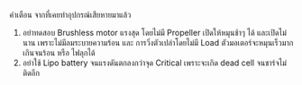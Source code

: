 คำเตือน จากที่เคยทำอุปกรณ์เสียหายมาแล้ว
1. อย่าทดสอบ Brushless motor แรงสุด โดยไม่มี Propeller เปิดให้หมุนช้าๆ ได้ และเปิดไม่นาน เพราะไม่มีลมระบายความร้อน และ การวิ่งตัวเปล่าโดยไม่มี Load ตัวมอเตอร์จะหมุนเร็วมากเกินจนร้อน หรือ ไฟลุกได้
2. อย่าใช้ Lipo battery จนแรงดันตกลงกว่าจุด Critical เพราะจะเกิด dead cell จนชาร์จไม่ติดอีก
